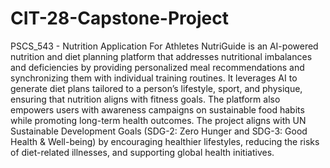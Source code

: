 # CIT-28-Capstone-Project
PSCS_543 - Nutrition Application For Athletes
NutriGuide is an AI-powered nutrition and diet planning platform that addresses nutritional imbalances and deficiencies by providing personalized meal recommendations and synchronizing them with individual training routines. It leverages AI to generate diet plans tailored to a person’s lifestyle, sport, and physique, ensuring that nutrition aligns with fitness goals. The platform also empowers users with awareness campaigns on sustainable food habits while promoting long-term health outcomes. The project aligns with UN Sustainable Development Goals (SDG-2: Zero Hunger and SDG-3: Good Health & Well-being) by encouraging healthier lifestyles, reducing the risks of diet-related illnesses, and supporting global health initiatives.
